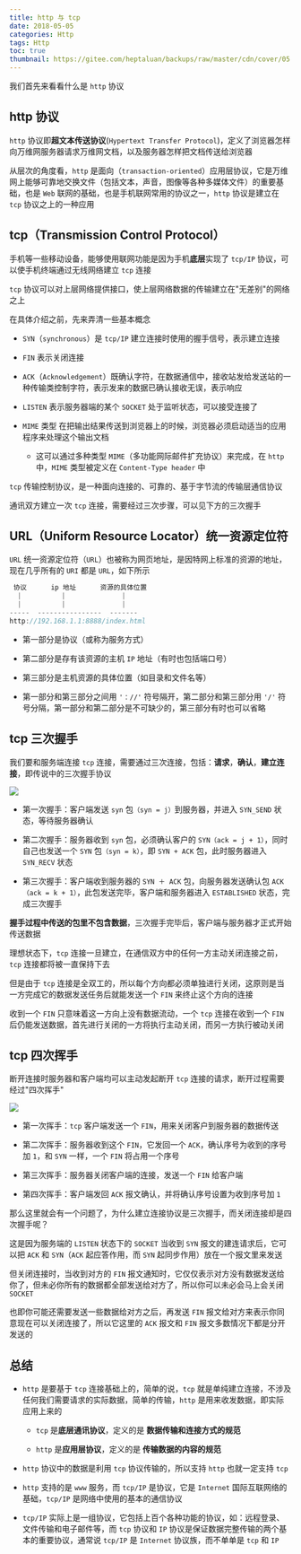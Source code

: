 ```yaml
---
title: http 与 tcp
date: 2018-05-05
categories: Http
tags: Http
toc: true
thumbnail: https://gitee.com/heptaluan/backups/raw/master/cdn/cover/05.jpg
---
```



我们首先来看看什么是 `http` 协议

<!--more-->


## http 协议

`http` 协议即**超文本传送协议**(`Hypertext Transfer Protocol`)，定义了浏览器怎样向万维网服务器请求万维网文档，以及服务器怎样把文档传送给浏览器

从层次的角度看，`http` 是面向（`transaction-oriented`）应用层协议，它是万维网上能够可靠地交换文件（包括文本，声音，图像等各种多媒体文件）的重要基础，也是 `Web` 联网的基础，也是手机联网常用的协议之一，`http` 协议是建立在 `tcp` 协议之上的一种应用

## tcp（Transmission Control Protocol）

手机等一些移动设备，能够使用联网功能是因为手机**底层**实现了 `tcp/IP` 协议，可以使手机终端通过无线网络建立 `tcp` 连接

`tcp` 协议可以对上层网络提供接口，使上层网络数据的传输建立在"无差别"的网络之上

在具体介绍之前，先来弄清一些基本概念

* `SYN`（`synchronous`）是 `tcp/IP` 建立连接时使用的握手信号，表示建立连接

* `FIN` 表示关闭连接

* `ACK`（`Acknowledgement`）既确认字符，在数据通信中，接收站发给发送站的一种传输类控制字符，表示发来的数据已确认接收无误，表示响应

* `LISTEN` 表示服务器端的某个 `SOCKET` 处于监听状态，可以接受连接了

* `MIME` 类型 在把输出结果传送到浏览器上的时候，浏览器必须启动适当的应用程序来处理这个输出文档

  * 这可以通过多种类型 `MIME`（多功能网际邮件扩充协议）来完成，在 `http` 中，`MIME` 类型被定义在 `Content-Type header` 中


`tcp` 传输控制协议，是一种面向连接的、可靠的、基于字节流的传输层通信协议

通讯双方建立一次 `tcp` 连接，需要经过三次步骤，可以见下方的三次握手

## URL（Uniform Resource Locator）统一资源定位符

`URL` 统一资源定位符（`URL`）也被称为网页地址，是因特网上标准的资源的地址，现在几乎所有的 `URI` 都是 `URL`，如下所示

```js                      
 协议      ip 地址      资源的具体位置
  |          |              |
  |          |              |
-----  ----------------  -------
http://192.168.1.1:8888/index.html
```

* 第一部分是协议（或称为服务方式）

* 第二部分是存有该资源的主机 `IP` 地址（有时也包括端口号）

* 第三部分是主机资源的具体位置（如目录和文件名等）

* 第一部分和第三部分之间用 `'：//'` 符号隔开，第二部分和第三部分用 `'/'` 符号分隔，第一部分和第二部分是不可缺少的，第三部分有时也可以省略




## tcp 三次握手

我们要和服务端连接 `tcp` 连接，需要通过三次连接，包括：**请求**，**确认**，**建立连接**，即传说中的三次握手协议

![](https://gitee.com/heptaluan/backups/raw/master/cdn/http/06.png)

* 第一次握手：客户端发送 `syn` 包`（syn = j）`到服务器，并进入 `SYN_SEND` 状态，等待服务器确认

* 第二次握手：服务器收到 `syn` 包，必须确认客户的 `SYN（ack = j + 1）`，同时自己也发送一个 `SYN` 包`（syn = k）`，即 `SYN + ACK` 包，此时服务器进入 `SYN_RECV` 状态

* 第三次握手：客户端收到服务器的 `SYN ＋ ACK` 包，向服务器发送确认包 `ACK（ack = k + 1）`，此包发送完毕，客户端和服务器进入 `ESTABLISHED` 状态，完成三次握手


**握手过程中传送的包里不包含数据**，三次握手完毕后，客户端与服务器才正式开始传送数据

理想状态下，`tcp` 连接一旦建立，在通信双方中的任何一方主动关闭连接之前，`tcp` 连接都将被一直保持下去

但是由于 `tcp` 连接是全双工的，所以每个方向都必须单独进行关闭，这原则是当一方完成它的数据发送任务后就能发送一个 `FIN` 来终止这个方向的连接

收到一个 `FIN` 只意味着这一方向上没有数据流动，一个 `tcp` 连接在收到一个 `FIN` 后仍能发送数据，首先进行关闭的一方将执行主动关闭，而另一方执行被动关闭



## tcp 四次挥手

断开连接时服务器和客户端均可以主动发起断开 `tcp` 连接的请求，断开过程需要经过"四次挥手"


![](https://gitee.com/heptaluan/backups/raw/master/cdn/http/07.png)


* 第一次挥手：`tcp` 客户端发送一个 `FIN`，用来关闭客户到服务器的数据传送

* 第二次挥手：服务器收到这个 `FIN`，它发回一个 `ACK`，确认序号为收到的序号加 `1`，和 `SYN` 一样，一个 `FIN` 将占用一个序号

* 第三次挥手：服务器关闭客户端的连接，发送一个 `FIN` 给客户端

* 第四次挥手：客户端发回 `ACK` 报文确认，并将确认序号设置为收到序号加 `1`


那么这里就会有一个问题了，为什么建立连接协议是三次握手，而关闭连接却是四次握手呢？

这是因为服务端的 `LISTEN` 状态下的 `SOCKET` 当收到 `SYN` 报文的建连请求后，它可以把 `ACK` 和 `SYN`（`ACK` 起应答作用，而 `SYN` 起同步作用）放在一个报文里来发送

但关闭连接时，当收到对方的 `FIN` 报文通知时，它仅仅表示对方没有数据发送给你了，但未必你所有的数据都全部发送给对方了，所以你可以未必会马上会关闭 `SOCKET`

也即你可能还需要发送一些数据给对方之后，再发送 `FIN` 报文给对方来表示你同意现在可以关闭连接了，所以它这里的 `ACK` 报文和 `FIN` 报文多数情况下都是分开发送的








## 总结

* `http` 是要基于 `tcp` 连接基础上的，简单的说，`tcp` 就是单纯建立连接，不涉及任何我们需要请求的实际数据，简单的传输，`http` 是用来收发数据，即实际应用上来的

  * `tcp` 是**底层通讯协议**，定义的是 **数据传输和连接方式的规范**

  * `http` 是**应用层协议**，定义的是 **传输数据的内容的规范**

* `http` 协议中的数据是利用 `tcp` 协议传输的，所以支持 `http` 也就一定支持 `tcp`

* `http` 支持的是 `www` 服务，而 `tcp/IP` 是协议，它是 `Internet` 国际互联网络的基础，`tcp/IP` 是网络中使用的基本的通信协议

* `tcp/IP` 实际上是一组协议，它包括上百个各种功能的协议，如：远程登录、文件传输和电子邮件等，而 `tcp` 协议和 `IP` 协议是保证数据完整传输的两个基本的重要协议，通常说 `tcp/IP` 是 `Internet` 协议族，而不单单是 `tcp` 和 `IP`

